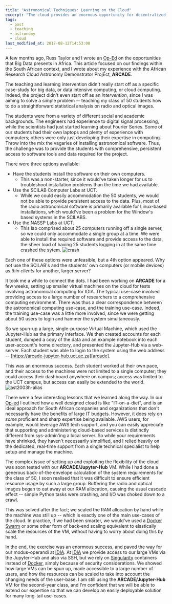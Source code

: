 ```yaml
---
title: "Astronomical Techniques: Learning on the Cloud"
excerpt: "The cloud provides an enormous opportunity for decentralized, blended learning."
tags: 
  - post
  - teaching 
  - astronomy
  - cloud
last_modified_at: 2017-08-12T14:53:00
---
```


A few months ago, Russ Taylor and I wrote an [Op-Ed][oped] on the opportunities that Big Data
presents in Africa. This article focused on our findings within the South African context, and I
wrote about my experience with the African Research Cloud Astronomy Demonstrator ProjEct, **ARCADE**.

The teaching and learning intervention didn't really start off as a specific case-study for big
data, or data intensive computing, or cloud computing. Indeed, the project didn't even start off as
an _intervention_, since I was aiming to solve a simple problem -- teaching my class of 50 students
how to do a straightforward statistical analysis on radio and optical images.

The students were from a variety of different social and academic backgrounds. The engineers had
experience to digital signal processing, while the scientists had just started learning about
Fourier Series. Some of our students had their own laptops and plenty of experience with computers;
others were only just developing their expertise in computing. Throw into the mix the vagaries of
installing astronomical software. 
Thus, the challenge was to provide the students with comprehensive, persistent access to software
tools and data required for the project. 

There were three options available:

* Have the students install the software on their own computers.
    * This was a non-starter, since it would've taken longer for us to troubleshoot installation
      problems than the time we had available. 
* Use the SCILAB Computer Labs at UCT.
    * While we could easily accommodation the 50 students, we would not be able to provide
      persistent access to the data. Plus, most of the radio astronomical software is primarily
      available for Linux-based installations, which would've been a problem for the Window's
      based systems in the SCILABS.
* Use the NASSP Labs at UCT.
    * This lab comprised about 25 computers running off a single server, so we could only
      accommodate a single group at a time. We were able to install the required software and
      provide access to the data, the sheer load of having 25 students logging in at the same
      time crashed the sytem. 
      ![crash]({{site.url}}/assets/images/nassp-crash.png)

Each one of these options were unfeasible, but a 4th option appeared.  Why not use the SCILAB's
and the students' own computers (or mobile devices) as _thin clients_ for another, larger server?

It took me a while to connect the dots. I had been working on **ARCADE** for a few weeks, setting up
smaller virtual machines on the cloud for tests involving astronomical computing for IDIA. The
typical use-case involved providing access to a large number of researchers to a comprehensive
computing environment. There was thus a clear correspondence between the astronomical computing
use-case, and the training use-case. Indeed, the training use-case was a little more involved, since
we were getting about 50 users to login and hammer the system simultaneously. 

So we spun-up a large, single-purpose Virtual Machine, which used the Jupyter-Hub as the primary
interface. We then created accounts for each student, dumped a copy of the data and an example
notebook into each user-account's home directory, and presented the Jupyter-Hub via a web-server.
Each student was able to login to the system using the web address --
[https://arcade-jupyter-hub.uct.ac.za][arcade].

This was an enormous success. Each student worked at their own pace, and their access to the
machines were not limited to a single computer; they could access their dashboard anywhere on
campus; access was limited to the UCT campus, but access can easily be extended to the world. 
![ast2003h-alias]({{site.url}}/assets/images/ast2003h-alias.png)

There were a few interesting lessons that we learned along the way. In our [Op-ed][oped] I outlined
how a well designed cloud is like "IT-on-a-diet", and is an ideal approach for South African
companies and organizations that don't necessarily have the benefits of large IT budgets. However,
it does rely on _some_ proficient and sharp expertise being available.  AWS users, for example,
would leverage AWS tech support, and you can easily appreciate that supporting and administering
cloud-based services is distinctly different from sys-admin'ing a local server. So while your
requirements have shrinked, they haven't necessarily simplified, and I relied heavily on the
dedicated, real-time support from a single technical specialist to help setup and manage the
machine.

The complex issue of setting up and exploiting the flexibility of the cloud was soon tested with our
**ARCADE/Jupyter-Hub** VM. While I had done a generous back-of-the envelope calculation of the
system requirements for the class of 50, I soon realised that it was difficult to ensure efficient
resource usage by such a large group. Buffering the radio and optical images began to eat away at
our RAM allocation, causing the usual cascade effect -- simple Python tasks were crashing, and I/O
was choked down to a crawl. 

This was solved after the fact; we scaled the RAM allocation by hand while the machine was still up
-- which is exactly one of the main use-cases of the cloud.
In practice, if we had been smarter, we would've used a [Docker Swarm][docker-swarm] or some other
form of back-end scaling equivalent to elastically scale the resources of the VM, without having to
worry about doing this by hand. 

In the end, the exercise was an enormous success, and paved the way for our modus-operandi at
[IDIA][idia].  At [IDIA][idia] we provide access to our large VMs via the Jupyter-Hub and also via
SSH, but we rely on [Singularity][singularity] containers instead of [Docker][docker], simply
because of security considerations. We showed how large VMs can be spun up, made accessible to a
large number of users, and how the resources can be scaled to take into account the changing needs
of the user-base. I am still using the **ARCADE/Jupyter-Hub** VM for the second-year class, and I'm
confident that we will be able to extend our expertise so that we can develop an easily deployable
solution for many long-tail use-cases.


[oped]: http://www.scidev.net/sub-saharan-africa/data/opinion/big-data-opening-opportunities-africa.html
[arcade]: https://arcade-jupyter-hub.uct.ac.za
[docker-swarm]: https://docs.docker.com/engine/swarm/
[idia]: https://idia.ac.za
[singularity]: http://singularity.lbl.gov/
[docker]: https://www.docker.com/
